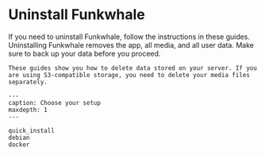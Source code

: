 # Uninstall Funkwhale

If you need to uninstall Funkwhale, follow the instructions in these guides. Uninstalling Funkwhale removes the app, all media, and all user data. Make sure to back up your data before you proceed.

```{note}
These guides show you how to delete data stored on your server. If you are using S3-compatible storage, you need to delete your media files separately.
```

```{toctree}
---
caption: Choose your setup
maxdepth: 1
---

quick_install
debian
docker

```
